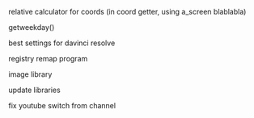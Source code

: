 ﻿relative calculator for coords (in coord getter, using a_screen blablabla)

getweekday()

best settings for davinci resolve

registry remap program

image library

update libraries

fix youtube switch from channel